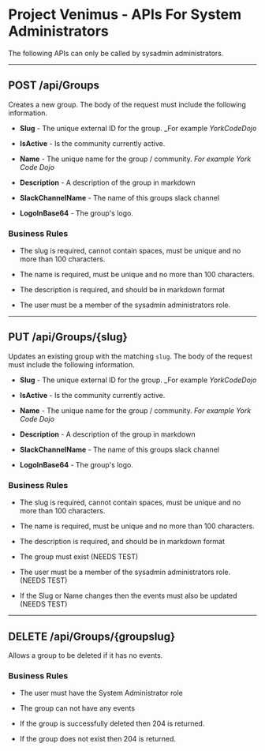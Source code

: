 <!-- markdownlint-disable no-duplicate-heading -->
# Project Venimus - APIs For System Administrators

The following APIs can only be called by sysadmin administrators.

---

## POST /api/Groups

Creates a new group.  The body of the request must include the following information.

* __Slug__ - The unique external ID for the group.  _For example _YorkCodeDojo_

* __IsActive__ - Is the community currently active.

* __Name__ - The unique name for the group / community.  _For example York Code Dojo_

* __Description__ - A description of the group in markdown

* __SlackChannelName__ - The name of this groups slack channel

* __LogoInBase64__ - The group's logo.

### Business Rules

* The slug is required,  cannot contain spaces, must be unique and no more than 100 characters.

* The name is required, must be unique and no more than 100 characters.

* The description is required,  and should be in markdown format

* The user must be a member of the sysadmin administrators role. 

---

## PUT /api/Groups/{slug}

Updates an existing group with the matching `slug`. The body of the request must include the following information.

* __Slug__ - The unique external ID for the group.  _For example _YorkCodeDojo_

* __IsActive__ - Is the community currently active.

* __Name__ - The unique name for the group / community.  _For example York Code Dojo_

* __Description__ - A description of the group in markdown

* __SlackChannelName__ - The name of this groups slack channel

* __LogoInBase64__ - The group's logo.

### Business Rules

* The slug is required,  cannot contain spaces, must be unique and no more than 100 characters.  

* The name is required, must be unique and no more than 100 characters.

* The description is required,  and should be in markdown format

* The group must exist  (NEEDS TEST)

* The user must be a member of the sysadmin administrators role.  (NEEDS TEST)

* If the Slug or Name changes then the events must also be updated (NEEDS TEST)

---

## DELETE /api/Groups/{groupslug}

Allows a group to be deleted if it has no events.

### Business Rules

* The user must have the System Administrator role

* The group can not have any events

* If the group is successfully deleted then 204 is returned.

* If the group does not exist then 204 is returned.
  